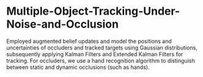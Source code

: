 # Multiple-Object-Tracking-Under-Noise-and-Occlusion
Employed augmented belief updates and model the positions and uncertainties of occluders and tracked targets using Gaussian distributions, subsequently applying Kalman Filters and Extended Kalman Filters for tracking. For occluders, we use a hand recognition algorithm to distinguish between static and dynamic occlusions (such as hands). 
